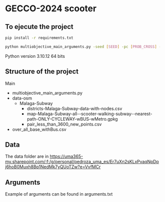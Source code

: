 # GECCO-2024 scooter

## To ejecute the project
```bash
pip install -r requirements.txt

python multiobjective_main_arguments.py -seed [SEED] -pc [PROB_CROSS] -pm [PROB_FLIP] -POB [POPULTATION] -CPUS [CPUS] -a [ALGORITHM] -f [over_all_base_withBus.csv]
```

Python version 3.10.12 64 bits
## Structure of the project
Main
 * multiobjective_main_arguments.py
 * data-osm
    * Malaga-Subway
        * districts-Malaga-Subway-data-with-nodes.csv
        * map-Malaga-Subway-all--scooter-walking-subway--nearest-path-ONLY-CYCLEWAY-wBUS-wMetro.gpkg
        * pair_less_than_3600_new_points.csv
 * over_all_base_withBus.csv 

## Data

The data folder are in https://uma365-my.sharepoint.com/:f:/g/personal/pedroza_uma_es/Er7uXn2sKLxPvaqNpDpj6hoB0Muxh8Bp1NedMk7yQUoTZw?e=VvfMCr

## Arguments
Example of arguments can be found in arguments.txt
